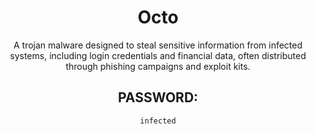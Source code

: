 <div align="center">

# Octo

A trojan malware designed to steal sensitive information from infected systems, including login credentials and financial data, often distributed through phishing campaigns and exploit kits.

## PASSWORD:

```
infected
```

</div>
